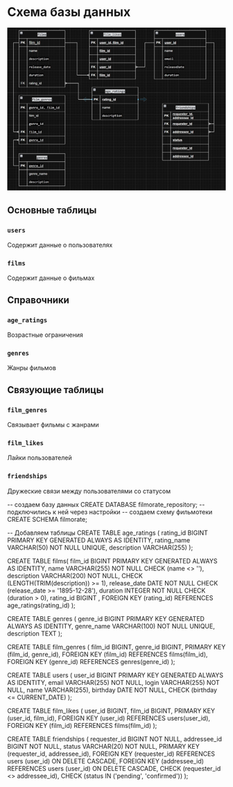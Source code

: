 
# Схема базы данных
![Base.jpg](Base.jpg)
## Основные таблицы

### `users`
Содержит данные о пользователях

### `films`
Содержит данные о фильмах

## Справочники

### `age_ratings`
Возрастные ограничения

### `genres`
Жанры фильмов

## Связующие таблицы

### `film_genres`
Связывает фильмы с жанрами

### `film_likes`
Лайки пользователей

### `friendships`
Дружеские связи между пользователями со статусом

-- создаем базу данных
CREATE DATABASE filmorate_repository;
-- подключились к ней через настройки
-- создаем схему фильмотеки
CREATE SCHEMA filmorate;

-- Добавляем таблицы
CREATE TABLE age_ratings (
    rating_id BIGINT PRIMARY KEY GENERATED ALWAYS AS IDENTITY,
    rating_name VARCHAR(50) NOT NULL UNIQUE,
    description VARCHAR(255)
);

CREATE TABLE films(
    film_id BIGINT PRIMARY KEY GENERATED ALWAYS AS IDENTITY,
    name VARCHAR(255) NOT NULL CHECK (name <> ''),
    description VARCHAR(200) NOT NULL,
    CHECK (LENGTH(TRIM(description)) >= 1),
    release_date DATE NOT NULL CHECK (release_date >= '1895-12-28'),
    duration INTEGER NOT NULL CHECK (duration > 0),
    rating_id BIGINT ,
    FOREIGN KEY (rating_id) REFERENCES age_ratings(rating_id)
);

CREATE TABLE genres (
    genre_id BIGINT PRIMARY KEY GENERATED ALWAYS AS IDENTITY,
    genre_name VARCHAR(100) NOT NULL UNIQUE,
    description TEXT
);

CREATE TABLE film_genres (
    film_id BIGINT,
    genre_id BIGINT,
    PRIMARY KEY (film_id, genre_id),
    FOREIGN KEY (film_id) REFERENCES films(film_id),
    FOREIGN KEY (genre_id) REFERENCES genres(genre_id)
);

CREATE TABLE users (
    user_id BIGINT PRIMARY KEY GENERATED ALWAYS AS IDENTITY,
    email  VARCHAR(255) NOT NULL,
    login VARCHAR(255) NOT NULL,
    name VARCHAR(255),
    birthday DATE NOT NULL,
    CHECK (birthday <= CURRENT_DATE)
);

CREATE TABLE film_likes (
    user_id BIGINT,
    film_id BIGINT,
    PRIMARY KEY (user_id, film_id),
    FOREIGN KEY (user_id) REFERENCES users(user_id),
    FOREIGN KEY (film_id) REFERENCES films(film_id)
);

CREATE TABLE friendships (
    requester_id BIGINT NOT NULL,
    addressee_id BIGINT NOT NULL,
    status VARCHAR(20) NOT NULL,
    PRIMARY KEY (requester_id, addressee_id),
    FOREIGN KEY (requester_id) REFERENCES users (user_id) ON DELETE CASCADE,
    FOREIGN KEY (addressee_id) REFERENCES users (user_id) ON DELETE CASCADE,
    CHECK (requester_id <> addressee_id),
    CHECK (status IN ('pending', 'confirmed'))
);


